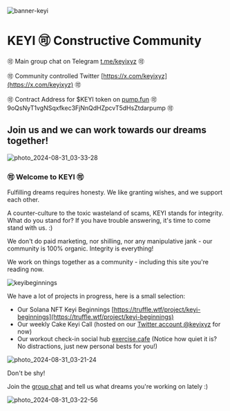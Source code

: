 ![banner-keyi](https://github.com/user-attachments/assets/334b45cf-0499-4490-9639-5e17de2ff4f7)

# KEYI 🉑 Constructive Community

🉑   Main group chat on Telegram [t.me/keyixyz](t.me/keyixyz)   🉑

🉑   Community controlled Twitter [https://x.com/keyixyz](https://x.com/keyixyz)   🉑

🉑   Contract Address for $KEYI token on [pump.fun](https://pump.fun/9oQsNyT1vgNSqxfkec3FjNnQdHZpcvT5dHsZtdarpump)   🉑   9oQsNyT1vgNSqxfkec3FjNnQdHZpcvT5dHsZtdarpump   🉑

## Join us and we can work towards our dreams together! 

![photo_2024-08-31_03-33-28](https://github.com/user-attachments/assets/348e4b4b-204b-4006-9094-446af55bfee0)

### 🉑 Welcome to KEYI 🉑

Fulfilling dreams requires honesty. We like granting wishes, and we support each other. 

A counter-culture to the toxic wasteland of scams, KEYI stands for integrity. What do you stand for? If you have trouble answering, it's time to come stand with us. :) 

We don't do paid marketing, nor shilling, nor any manipulative jank - our community is 100% organic. Integrity is everything!

We work on things together as a community - including this site you're reading now.


![keyibeginnings](https://github.com/user-attachments/assets/082b12eb-86e4-4ed8-869c-7ada283bee58)


We have a lot of projects in progress, here is a small selection:

- Our Solana NFT Keyi Beginnings [https://truffle.wtf/project/keyi-beginnings](https://truffle.wtf/project/keyi-beginnings)
- Our weekly Cake Keyi Call (hosted on our [Twitter account @keyixyz](https://x.com/keyixyz) for now)
- Our workout check-in social hub [exercise.cafe](https://exercise.cafe/public/local) (Notice how quiet it is? No distractions, just new personal bests for you!)



![photo_2024-08-31_03-21-24](https://github.com/user-attachments/assets/dfb1624d-beb5-4eff-922d-089455a02bcb)



Don't be shy! 

Join the [group chat](t.me/keyixyz) and tell us what dreams you're working on lately :)




![photo_2024-08-31_03-22-56](https://github.com/user-attachments/assets/7281cc69-9142-4fb6-b47b-1582d5c5971a)
